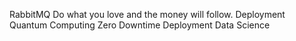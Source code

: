RabbitMQ Do what you love and the money will follow. Deployment Quantum Computing Zero Downtime Deployment Data Science
